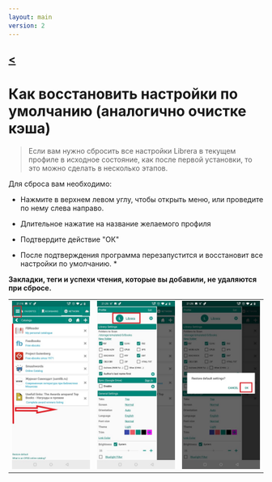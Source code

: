 ```yaml
---
layout: main
version: 2
---
```

[<](/wiki/faq)
---
# Как восстановить настройки по умолчанию (аналогично очистке кэша)

> Если вам нужно сбросить все настройки Librera в текущем профиле в исходное состояние, как после первой установки, то это можно сделать в несколько этапов.

Для сброса вам необходимо:

* Нажмите в верхнем левом углу, чтобы открыть меню, или проведите по нему слева направо.
* Длительное нажатие на название желаемого профиля
* Подтвердите действие &quot;ОК&quot;

* После подтверждения программа перезапустится и восстановит все настройки по умолчанию. *

**Закладки, теги и успехи чтения, которые вы добавили, не удаляются при сбросе.**


||||
|-|-|-|
|![](19.jpg)|![](20.jpg)|![](21.jpg)|
